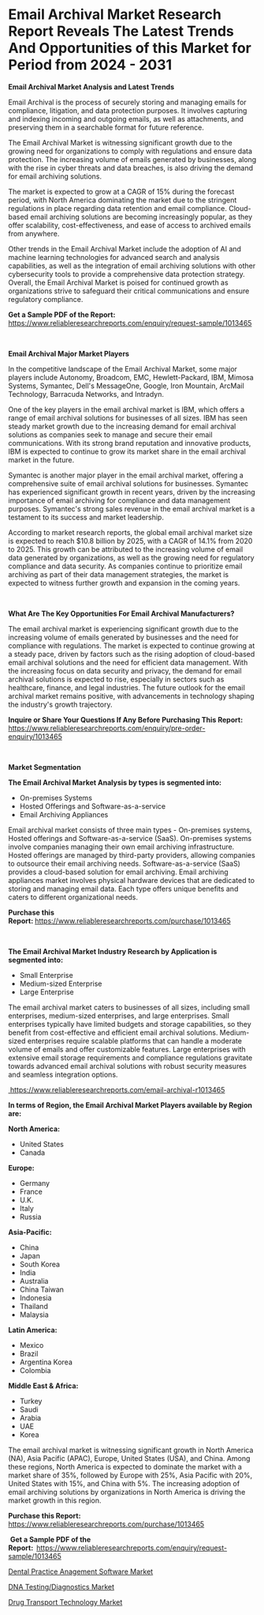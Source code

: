 <p><h1>Email Archival Market Research Report Reveals The Latest Trends And Opportunities of this Market for Period from 2024 - 2031</h1></p><p><strong>Email Archival Market Analysis and Latest Trends</strong></p>
<p><p>Email Archival is the process of securely storing and managing emails for compliance, litigation, and data protection purposes. It involves capturing and indexing incoming and outgoing emails, as well as attachments, and preserving them in a searchable format for future reference.</p><p>The Email Archival Market is witnessing significant growth due to the growing need for organizations to comply with regulations and ensure data protection. The increasing volume of emails generated by businesses, along with the rise in cyber threats and data breaches, is also driving the demand for email archiving solutions.</p><p>The market is expected to grow at a CAGR of 15% during the forecast period, with North America dominating the market due to the stringent regulations in place regarding data retention and email compliance. Cloud-based email archiving solutions are becoming increasingly popular, as they offer scalability, cost-effectiveness, and ease of access to archived emails from anywhere.</p><p>Other trends in the Email Archival Market include the adoption of AI and machine learning technologies for advanced search and analysis capabilities, as well as the integration of email archiving solutions with other cybersecurity tools to provide a comprehensive data protection strategy. Overall, the Email Archival Market is poised for continued growth as organizations strive to safeguard their critical communications and ensure regulatory compliance.</p></p>
<p><strong>Get a Sample PDF of the Report:&nbsp;</strong> <a href="https://www.reliableresearchreports.com/enquiry/request-sample/1013465">https://www.reliableresearchreports.com/enquiry/request-sample/1013465</a></p>
<p>&nbsp;</p>
<p><strong>Email Archival Major Market Players</strong></p>
<p><p>In the competitive landscape of the Email Archival Market, some major players include Autonomy, Broadcom, EMC, Hewlett-Packard, IBM, Mimosa Systems, Symantec, Dell's MessageOne, Google, Iron Mountain, ArcMail Technology, Barracuda Networks, and Intradyn. </p><p>One of the key players in the email archival market is IBM, which offers a range of email archival solutions for businesses of all sizes. IBM has seen steady market growth due to the increasing demand for email archival solutions as companies seek to manage and secure their email communications. With its strong brand reputation and innovative products, IBM is expected to continue to grow its market share in the email archival market in the future.</p><p>Symantec is another major player in the email archival market, offering a comprehensive suite of email archival solutions for businesses. Symantec has experienced significant growth in recent years, driven by the increasing importance of email archiving for compliance and data management purposes. Symantec's strong sales revenue in the email archival market is a testament to its success and market leadership.</p><p>According to market research reports, the global email archival market size is expected to reach $10.8 billion by 2025, with a CAGR of 14.1% from 2020 to 2025. This growth can be attributed to the increasing volume of email data generated by organizations, as well as the growing need for regulatory compliance and data security. As companies continue to prioritize email archiving as part of their data management strategies, the market is expected to witness further growth and expansion in the coming years.</p></p>
<p>&nbsp;</p>
<p><strong>What Are The Key Opportunities For Email Archival Manufacturers?</strong></p>
<p><p>The email archival market is experiencing significant growth due to the increasing volume of emails generated by businesses and the need for compliance with regulations. The market is expected to continue growing at a steady pace, driven by factors such as the rising adoption of cloud-based email archival solutions and the need for efficient data management. With the increasing focus on data security and privacy, the demand for email archival solutions is expected to rise, especially in sectors such as healthcare, finance, and legal industries. The future outlook for the email archival market remains positive, with advancements in technology shaping the industry's growth trajectory.</p></p>
<p><strong>Inquire or Share Your Questions If Any Before Purchasing This Report:</strong> <a href="https://www.reliableresearchreports.com/enquiry/pre-order-enquiry/1013465">https://www.reliableresearchreports.com/enquiry/pre-order-enquiry/1013465</a></p>
<p>&nbsp;</p>
<p><strong>Market Segmentation</strong></p>
<p><strong>The Email Archival Market Analysis by types is segmented into:</strong></p>
<p><ul><li>On-premises Systems</li><li>Hosted Offerings and Software-as-a-service</li><li>Email Archiving Appliances</li></ul></p>
<p><p>Email archival market consists of three main types - On-premises systems, Hosted offerings and Software-as-a-service (SaaS). On-premises systems involve companies managing their own email archiving infrastructure. Hosted offerings are managed by third-party providers, allowing companies to outsource their email archiving needs. Software-as-a-service (SaaS) provides a cloud-based solution for email archiving. Email archiving appliances market involves physical hardware devices that are dedicated to storing and managing email data. Each type offers unique benefits and caters to different organizational needs.</p></p>
<p><strong>Purchase this Report:&nbsp;</strong><a href="https://www.reliableresearchreports.com/purchase/1013465">https://www.reliableresearchreports.com/purchase/1013465</a></p>
<p>&nbsp;</p>
<p><strong>The Email Archival Market Industry Research by Application is segmented into:</strong></p>
<p><ul><li>Small Enterprise</li><li>Medium-sized Enterprise</li><li>Large Enterprise</li></ul></p>
<p><p>The email archival market caters to businesses of all sizes, including small enterprises, medium-sized enterprises, and large enterprises. Small enterprises typically have limited budgets and storage capabilities, so they benefit from cost-effective and efficient email archival solutions. Medium-sized enterprises require scalable platforms that can handle a moderate volume of emails and offer customizable features. Large enterprises with extensive email storage requirements and compliance regulations gravitate towards advanced email archival solutions with robust security measures and seamless integration options.</p></p>
<p><a href="https://www.reliableresearchreports.com/email-archival-r1013465">&nbsp;https://www.reliableresearchreports.com/email-archival-r1013465</a></p>
<p><strong>In terms of Region, the Email Archival Market Players available by Region are:</strong></p>
<p>
    <p> <strong> North America: </strong>
        <ul>
            <li>United States</li>
            <li>Canada</li>
        </ul>
        </p> 
    <p> <strong> Europe: </strong>
        <ul>
            <li>Germany</li>
            <li>France</li>
            <li>U.K.</li>
            <li>Italy</li>
            <li>Russia</li>
        </ul>
        </p> 
    <p> <strong> Asia-Pacific: </strong>
        <ul>
            <li>China</li>
            <li>Japan</li>
            <li>South Korea</li>
            <li>India</li>
            <li>Australia</li>
            <li>China Taiwan</li>
            <li>Indonesia</li>
            <li>Thailand</li>
            <li>Malaysia</li>
        </ul>
        </p> 
    <p> <strong> Latin America: </strong>
        <ul>
            <li>Mexico</li>
            <li>Brazil</li>
            <li>Argentina Korea</li>
            <li>Colombia</li>
        </ul>
        </p> 
    <p> <strong> Middle East & Africa: </strong>
        <ul>
            <li>Turkey</li>
            <li>Saudi</li>
            <li>Arabia</li>
            <li>UAE</li>
            <li>Korea</li>
        </ul>
    </p>
    </p>
<p><p>The email archival market is witnessing significant growth in North America (NA), Asia Pacific (APAC), Europe, United States (USA), and China. Among these regions, North America is expected to dominate the market with a market share of 35%, followed by Europe with 25%, Asia Pacific with 20%, United States with 15%, and China with 5%. The increasing adoption of email archiving solutions by organizations in North America is driving the market growth in this region.</p></p>
<p><strong>Purchase this Report: </strong><a href="https://www.reliableresearchreports.com/purchase/1013465">https://www.reliableresearchreports.com/purchase/1013465</a></p>
<p>&nbsp;<strong>Get a Sample PDF of the Report:&nbsp;&nbsp;</strong><a href="https://www.reliableresearchreports.com/enquiry/request-sample/1013465">https://www.reliableresearchreports.com/enquiry/request-sample/1013465</a></p>
<p><strong></strong></p>
<p><p><a href="https://www.linkedin.com/pulse/dental-practice-anagement-software-market-exploring-share-bwuee">Dental Practice Anagement Software Market</a></p><p><a href="https://www.linkedin.com/pulse/dna-testingdiagnostics-market-insights-cagr-trends-growth-strategies-iefec">DNA Testing/Diagnostics Market</a></p><p><a href="https://www.linkedin.com/pulse/drug-transport-technology-market-research-report-its-history-vsw0e">Drug Transport Technology Market</a></p></p>
